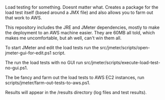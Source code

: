 Load testing for something. Doesnt matter what. Creates a package for the load test itself (based around a JMX file) and also allows you to farm out that work to AWS.

This repository includes the JRE and JMeter dependencies, mostly to make the deployment to an AWS machine easier. They are 60MB all told, which makes me uncomfortable, but ah well, can't win them all.

To start JMeter and edit the load tests run the src/jmeter/scripts/open-jmeter-gui-for-edit.ps1 script.

The run the load tests with no GUI run src/jmeter/scripts/execute-load-test-no-gui.ps1.

The be fancy and farm out the load tests to AWS EC2 instances, run scripts/jmeter/farm-out-tests-to-aws.ps1.

Results will appear in the /results directory (log files and test results).

